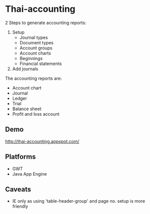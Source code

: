 # Thai-accounting

2 Steps to generate accounting reports:

1.  Setup    
    - Journal types
    - Document types
    - Account groups
    - Account charts
    - Beginnings
    - Financial statements
2.  Add journals
 
The accounting reports are:
 
* Account chart
* Journal
* Ledger
* Trial
* Balance sheet
* Profit and loss account


## Demo

http://thai-accounting.appspot.com/

## Platforms

* GWT
* Java App Engine

## Caveats

* IE only as using 'table-header-group' and page no. setup is more friendly